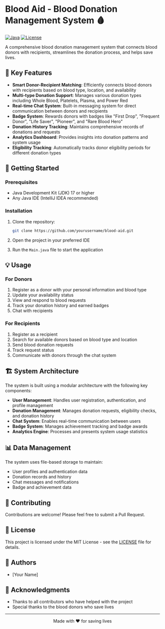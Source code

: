 # Blood Aid - Blood Donation Management System 🩸

[![Java](https://img.shields.io/badge/Java-17-red.svg)](https://www.oracle.com/java/)
[![License](https://img.shields.io/badge/License-MIT-blue.svg)](LICENSE)

A comprehensive blood donation management system that connects blood donors with recipients, streamlines the donation process, and helps save lives.

## 🌟 Key Features

- **Smart Donor-Recipient Matching**: Efficiently connects blood donors with recipients based on blood type, location, and availability
- **Multi-type Donation Support**: Manages various donation types including Whole Blood, Platelets, Plasma, and Power Red
- **Real-time Chat System**: Built-in messaging system for direct communication between donors and recipients
- **Badge System**: Rewards donors with badges like "First Drop", "Frequent Donor", "Life Saver", "Pioneer", and "Rare Blood Hero"
- **Donation History Tracking**: Maintains comprehensive records of donations and requests
- **Analytics Dashboard**: Provides insights into donation patterns and system usage
- **Eligibility Tracking**: Automatically tracks donor eligibility periods for different donation types

## 🚀 Getting Started

### Prerequisites

- Java Development Kit (JDK) 17 or higher
- Any Java IDE (IntelliJ IDEA recommended)

### Installation

1. Clone the repository:
   ```bash
   git clone https://github.com/yourusername/blood-aid.git
   ```

2. Open the project in your preferred IDE

3. Run the `Main.java` file to start the application

## 💡 Usage

### For Donors

1. Register as a donor with your personal information and blood type
2. Update your availability status
3. View and respond to blood requests
4. Track your donation history and earned badges
5. Chat with recipients

### For Recipients

1. Register as a recipient
2. Search for available donors based on blood type and location
3. Send blood donation requests
4. Track request status
5. Communicate with donors through the chat system

## 🏗️ System Architecture

The system is built using a modular architecture with the following key components:

- **User Management**: Handles user registration, authentication, and profile management
- **Donation Management**: Manages donation requests, eligibility checks, and donation history
- **Chat System**: Enables real-time communication between users
- **Badge System**: Manages achievement tracking and badge awards
- **Analytics Engine**: Processes and presents system usage statistics

## 📊 Data Management

The system uses file-based storage to maintain:

- User profiles and authentication data
- Donation records and history
- Chat messages and notifications
- Badge and achievement data

## 🤝 Contributing

Contributions are welcome! Please feel free to submit a Pull Request.

## 📝 License

This project is licensed under the MIT License - see the [LICENSE](LICENSE) file for details.

## 👥 Authors

- [Your Name]

## 🙏 Acknowledgments

- Thanks to all contributors who have helped with the project
- Special thanks to the blood donors who save lives

---

<p align="center">Made with ❤️ for saving lives</p>
